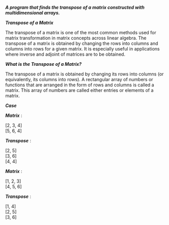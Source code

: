 ***A program that finds the transpose of a matrix constructed with multidimensional arrays.***

***Transpose of a Matrix***

The transpose of a matrix is one of the most common methods used for matrix transformation in matrix concepts across
linear algebra. The transpose of a matrix is obtained by changing the rows into columns and columns into rows for a
given matrix. It is especially useful in applications where inverse and adjoint of matrices are to be obtained.

***What is the Transpose of a Matrix?***

The transpose of a matrix is obtained by changing its rows into columns (or equivalently, its columns into rows). A
rectangular array of numbers or functions that are arranged in the form of rows and columns is called a matrix. This
array of numbers are called either entries or elements of a matrix.

**_Case_**

***Matrix*** :

[2, 3, 4]   
[5, 6, 4]

***Transpose*** :

[2, 5]  
[3, 6]   
[4, 4]    

***Matrix*** :

[1, 2, 3]   
[4, 5, 6]

***Transpose*** :

[1, 4]    
[2, 5]   
[3, 6]    
